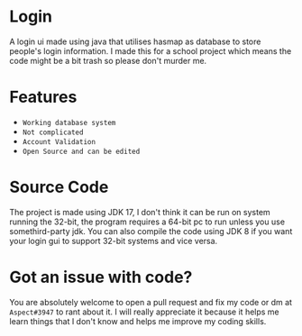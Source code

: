 # Login
A login ui made using java that utilises hasmap as database to store people's login information. I made this for a school project which means the code might be a bit
trash so please don't murder me.

# Features
- `Working database system`
- `Not complicated`
- `Account Validation`
- `Open Source and can be edited`

# Source Code
The project is made using JDK 17, I don't think it can be run on system running the 32-bit, the program requires a 64-bit pc to run unless you use somethird-party jdk. You can also compile the code using JDK 8 if you want your login gui to support 32-bit systems and vice versa.

# Got an issue with code?
You are absolutely welcome to open a pull request and fix my code or dm at `Aspect#3947` to rant about it. I will really appreciate it because it helps me learn things
that I don't know and helps me improve my coding skills.
